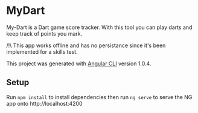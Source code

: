 # MyDart

My-Dart is a Dart game score tracker. With this tool you can play darts and keep track of points you mark. 

/!\ This app works offline and has no persistance since it's been implemented for a skills test.

This project was generated with [Angular CLI](https://github.com/angular/angular-cli) version 1.0.4.

## Setup

Run `npm install` to install dependencies then run `ng serve` to serve the NG app onto
http://localhost:4200
